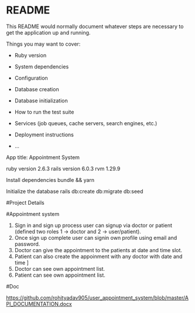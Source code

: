 # README

This README would normally document whatever steps are necessary to get the
application up and running.

Things you may want to cover:

* Ruby version

* System dependencies

* Configuration

* Database creation

* Database initialization

* How to run the test suite

* Services (job queues, cache servers, search engines, etc.)

* Deployment instructions

* ...





 App title: Appointment System


ruby version 2.6.3
rails version 6.0.3
rvm 1.29.9

Install dependencies
bundle && yarn


Initialize the database
rails db:create db:migrate db:seed


#Project Details

#Appointment system

1.  Sign in and sign up process user can signup via doctor or patient (defined two roles 1 -> doctor and 2 -> user/patient).
2.  Once sign up complete user can signin own profile using email and password.
3.  Doctor can give the appointment to the patients at date and time  slot.
4.  Patient can also create the appoinment with any doctor with date and time ]
5.  Doctor can see own appointment list.
6.  Patient can see own appointment list.


#Doc

https://github.com/rohityadav905/user_appointment_system/blob/master/API_DOCUMENTATION.docx
